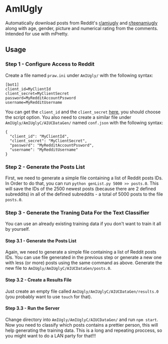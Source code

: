 # AmIUgly
Automatically download posts from Reddit's [r/amiugly](https://www.reddit.com/r/amiugly/) and [r/teenamiugly](https://www.reddit.com/r/teenamiugly/) along with age, gender, picture and numerical rating from the comments. Intended for use with mPretty. 

## Usage
### Step 1 - Configure Access to Reddit
Create a file named `praw.ini` under `AmIUgly/` with the following syntax:
```
[bot1]
client_id=MyClientId
client_secret=MyClientSecret
password=MyRedditAccountPssword
username=MyRedditUsername
```
You can get the `client_id` and the `client_secret` [here](https://www.reddit.com/prefs/apps), you should choose the script option.
You also need to create a similar file under `AmIUgly/AmIUglyC/AIUCDataGen/` named `conf.json` with the following syntax:
```
{
  "client_id": "MyClientId",
  "client_secret": "MyClientSecret",
  "password": "MyRedditAccountPssword",
  "username": "MyRedditUsername"
}
```

### Step 2 - Generate the Posts List
First, we need to generate a simple file containing a list of Reddit posts IDs. In Order to do that, you can run `python genList.py 5000 >> posts.0`. This will save the IDs of the 2500 newest posts (because there are 2 defined subreddits) in all of the defined subreddits - a total of 5000 posts to the file `posts.0`.

### Step 3 - Generate the Traning Data For the Text Classifier
You can use an already existing training data if you don't want to train it all by yourself.
#### Step 3.1 - Generate the Posts List
Again, we need to generate a simple file containing a list of Reddit posts IDs. You can use file generated in the previous step or generate a new one with less (or more) posts using the same command as above. Generate the new file to `AmIUgly/AmIUglyC/AIUCDataGen/posts.0`.
#### Step 3.2 - Create a Results File
Just create an empty file called `AmIUgly/AmIUglyC/AIUCDataGen/results.0` (you probably want to use `touch` for that).
#### Step 3.3 - Run the Server
Change directory into `AmIUgly/AmIUglyC/AIUCDataGen/` and run `npm start`.
Now you need to classify which posts contains a prettier person, this will help generating the training data.
This is a long and repeating proccess, so you might want to do a LAN party for that!!!
